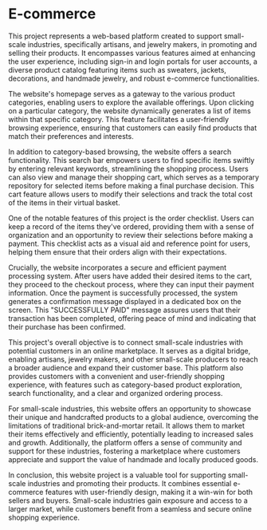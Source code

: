 # E-commerce
This project represents a web-based platform created to support small-scale industries, specifically artisans, and jewelry makers, in promoting and selling their products. It encompasses various features aimed at enhancing the user experience, including sign-in and login portals for user accounts, a diverse product catalog featuring items such as sweaters, jackets, decorations, and handmade jewelry, and robust e-commerce functionalities.

The website's homepage serves as a gateway to the various product categories, enabling users to explore the available offerings. Upon clicking on a particular category, the website dynamically generates a list of items within that specific category. This feature facilitates a user-friendly browsing experience, ensuring that customers can easily find products that match their preferences and interests.

In addition to category-based browsing, the website offers a search functionality. This search bar empowers users to find specific items swiftly by entering relevant keywords, streamlining the shopping process. Users can also view and manage their shopping cart, which serves as a temporary repository for selected items before making a final purchase decision. This cart feature allows users to modify their selections and track the total cost of the items in their virtual basket.

One of the notable features of this project is the order checklist. Users can keep a record of the items they've ordered, providing them with a sense of organization and an opportunity to review their selections before making a payment. This checklist acts as a visual aid and reference point for users, helping them ensure that their orders align with their expectations.

Crucially, the website incorporates a secure and efficient payment processing system. After users have added their desired items to the cart, they proceed to the checkout process, where they can input their payment information. Once the payment is successfully processed, the system generates a confirmation message displayed in a dedicated box on the screen. This "SUCCESSFULLY PAID" message assures users that their transaction has been completed, offering peace of mind and indicating that their purchase has been confirmed.

This project's overall objective is to connect small-scale industries with potential customers in an online marketplace. It serves as a digital bridge, enabling artisans, jewelry makers, and other small-scale producers to reach a broader audience and expand their customer base. This platform also provides customers with a convenient and user-friendly shopping experience, with features such as category-based product exploration, search functionality, and a clear and organized ordering process.

For small-scale industries, this website offers an opportunity to showcase their unique and handcrafted products to a global audience, overcoming the limitations of traditional brick-and-mortar retail. It allows them to market their items effectively and efficiently, potentially leading to increased sales and growth. Additionally, the platform offers a sense of community and support for these industries, fostering a marketplace where customers appreciate and support the value of handmade and locally produced goods.

In conclusion, this website project is a valuable tool for supporting small-scale industries and promoting their products. It combines essential e-commerce features with user-friendly design, making it a win-win for both sellers and buyers. Small-scale industries gain exposure and access to a larger market, while customers benefit from a seamless and secure online shopping experience.
